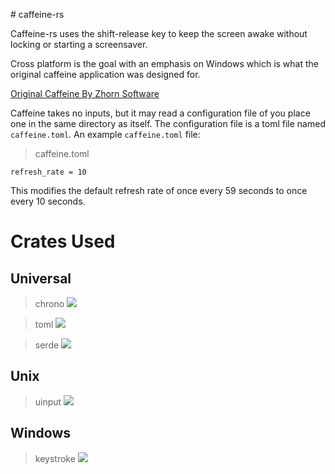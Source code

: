 #   c a f f e i n e - r s 

Caffeine-rs uses the shift-release key to keep the screen awake without locking or starting a screensaver.

Cross platform is the goal with an emphasis on Windows which is what the original caffeine application was designed for.

[Original Caffeine By Zhorn Software](http://www.zhornsoftware.co.uk/caffeine/)

Caffeine takes no inputs, but it may read a configuration file of you place one in the same directory as itself. The configuration file is a toml file named `caffeine.toml`. An example `caffeine.toml` file:

> caffeine.toml
```
refresh_rate = 10
```
This modifies the default refresh rate of once every 59 seconds to once every 10 seconds.

Crates Used
===

Universal
---
> chrono ![](https://img.shields.io/crates/v/chrono.svg)

> toml ![](https://img.shields.io/crates/v/toml.svg)

> serde ![](https://img.shields.io/crates/v/serde.svg)

Unix
---
> uinput ![](https://img.shields.io/crates/v/uinput.svg)

Windows
---
> keystroke ![](https://img.shields.io/crates/v/keystroke.svg)
